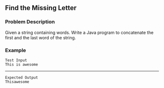 ## Find the Missing Letter

### Problem Description
Given a string containing words. Write a Java program to concatenate the first and the last word of the string.

### Example
    Test Input
    This is awesome
----
    Expected Output
    Thisawesome